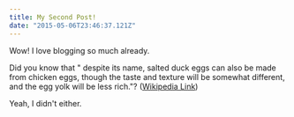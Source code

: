 ```yaml
---
title: My Second Post!
date: "2015-05-06T23:46:37.121Z"
---
```


Wow! I love blogging so much already.

Did you know that " despite its name, salted duck eggs can also be made from
chicken eggs, though the taste and texture will be somewhat different, and the
egg yolk will be less rich."?
([Wikipedia Link](https://en.wikipedia.org/wiki/Salted_duck_egg))

Yeah, I didn't either.
